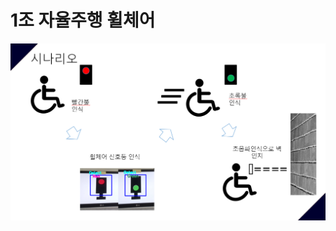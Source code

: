 # 1조 자율주행 휠체어

![alt text](https://github.com/honginhwa/ghddlsghk3/blob/master/%EC%8B%9C%EB%82%98%EB%A6%AC%EC%98%A4.PNG?raw=true)
